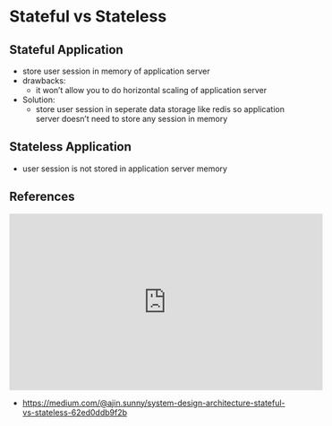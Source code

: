# Stateful vs Stateless

## Stateful Application

- store user session in memory of application server
- drawbacks:
    - it won’t allow you to do horizontal scaling of application server
- Solution:
    - store user session in seperate data storage like redis so application server doesn’t need to store any session in memory

## Stateless Application

- user session is not stored in application server memory

## References

<iframe width="560" height="315" src="https://www.youtube.com/embed/UQ2cfQV5nJ4?si=rJEe_fTiI02yE1C3" title="YouTube video player" frameborder="0" allow="accelerometer; autoplay; clipboard-write; encrypted-media; gyroscope; picture-in-picture; web-share" referrerpolicy="strict-origin-when-cross-origin" allowfullscreen></iframe>

- https://medium.com/@ajin.sunny/system-design-architecture-stateful-vs-stateless-62ed0ddb9f2b